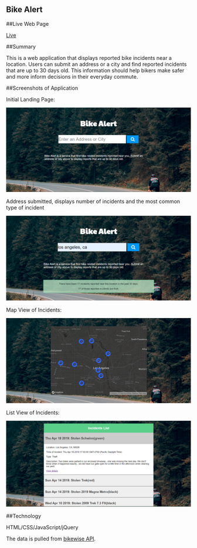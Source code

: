 ## Bike Alert

##Live Web Page

[Live](https://kvnlxu.github.io/bike-alert/)

##Summary

This is a web application that displays reported bike incidents near a location.
Users can submit an address or a city and find reported incidents that are up to 30 days old.
This information should help bikers make safer and more inform decisions in their everyday commute.

##Screenshots of Application

Initial Landing Page:

![landing page](screenshots/landing.PNG)

Address submitted, displays number of incidents and the most common type of incident

![address submitted](screenshots/addressSubmitted.PNG)

Map View of Incidents:

![map](screenshots/map.PNG)

List View of Incidents:

![list](screenshots/list.PNG)


##Technology

HTML/CSS/JavaScript/jQuery

The data is pulled from [bikewise API](https://www.bikewise.org/documentation/api_v2).